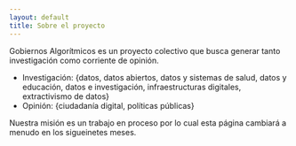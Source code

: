 ```yaml
---
layout: default
title: Sobre el proyecto
---
```

Gobiernos Algorítmicos es un proyecto colectivo que busca generar tanto investigación como corriente de opinión.

* Investigación: {datos, datos abiertos, datos y sistemas de salud, datos y educación, datos e investigación, infraestructuras digitales,  extractivismo de datos}
* Opinión: {ciudadanía digital, políticas públicas}

Nuestra misión es un trabajo en proceso por lo cual esta página cambiará a menudo en los sigueinetes meses.